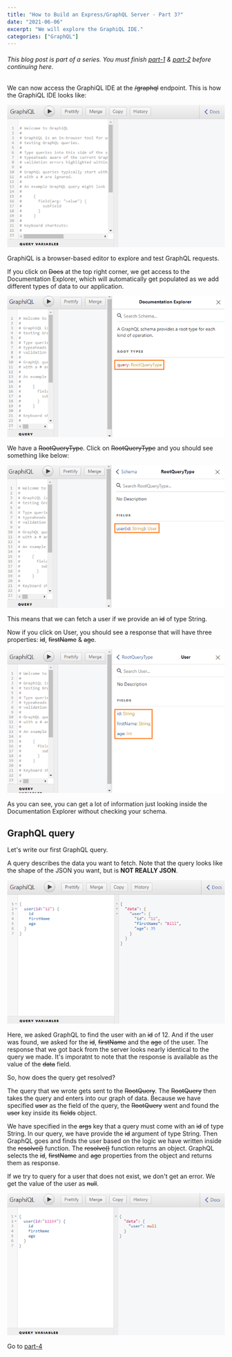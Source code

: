 ```yaml
---
title: "How to Build an Express/GraphQL Server - Part 3?"
date: "2021-06-06"
excerpt: "We will explore the GraphiQL IDE."
categories: ["GraphQL"]
---
```


###### This blog post is part of a series. You must finish [part-1](https://hemanta.io/how-to-build-an-express-graphql-server-part-one/) & [part-2](https://hemanta.io/how-to-build-an-express-graphql-server-part-2/) before continuing here.

We can now access the GraphiQL IDE at the ~~/graphql~~ endpoint. This is how the GraphiQL IDE looks like:

![Error Message](../images/graphql/graphiQL.png)

GraphiQL is a browser-based editor to explore and test GraphQL requests.

If you click on ~~Docs~~ at the top right corner, we get access to the Documentation Explorer, which will automatically get populated as we add different types of data to our application.

![Error Message](../images/graphql/graphiql2.png)

We have a ~~RootQueryType~~. Click on ~~RootQueryType~~ and you should see something like below:

![Error Message](../images/graphql/graphiql3.png)

This means that we can fetch a user if we provide an ~~id~~ of type String.

Now if you click on User, you should see a response that will have three properties: ~~id~~, ~~firstName~~ & ~~age~~.

![Error Message](../images/graphql/graphiql4.png)

As you can see, you can get a lot of information just looking inside the Documentation Explorer without checking your schema.

## GraphQL query

Let's write our first GraphQL query.

A query describes the data you want to fetch. Note that the query looks like the shape of the JSON you want, but is **NOT REALLY JSON**.

![Error Message](../images/graphql/graphiql6.png)

Here, we asked GraphQL to find the user with an ~~id~~ of 12. And if the user was found, we asked for the ~~id~~, ~~firstName~~ and the ~~age~~ of the user. The response that we got back from the server looks nearly identical to the query we made. It's imporatnt to note that the response is available as the value of the ~~data~~ field.

So, how does the query get resolved?

The query that we wrote gets sent to the ~~RootQuery~~. The ~~RootQuery~~ then takes the query and enters into our graph of data. Because we have specified ~~user~~ as the field of the query, the ~~RootQuery~~ went and found the ~~user~~ key inside its ~~fields~~ object.

We have specified in the ~~args~~ key that a query must come with an ~~id~~ of type String. In our query, we have provide the ~~id~~ argument of type String. Then GraphQL goes and finds the user based on the logic we have written inside the ~~resolve()~~ function. The ~~resolve()~~ function returns an object. GraphQL selects the ~~id~~, ~~firstName~~ and ~~age~~ properties from the object and returns them as response.

If we try to query for a user that does not exist, we don't get an error. We get the value of the user as ~~null~~.

![Error Message](../images/graphql/graphiql7.png)

Go to [part-4](https://hemanta.io/how-to-build-an-express-graphql-server-part-4/)
